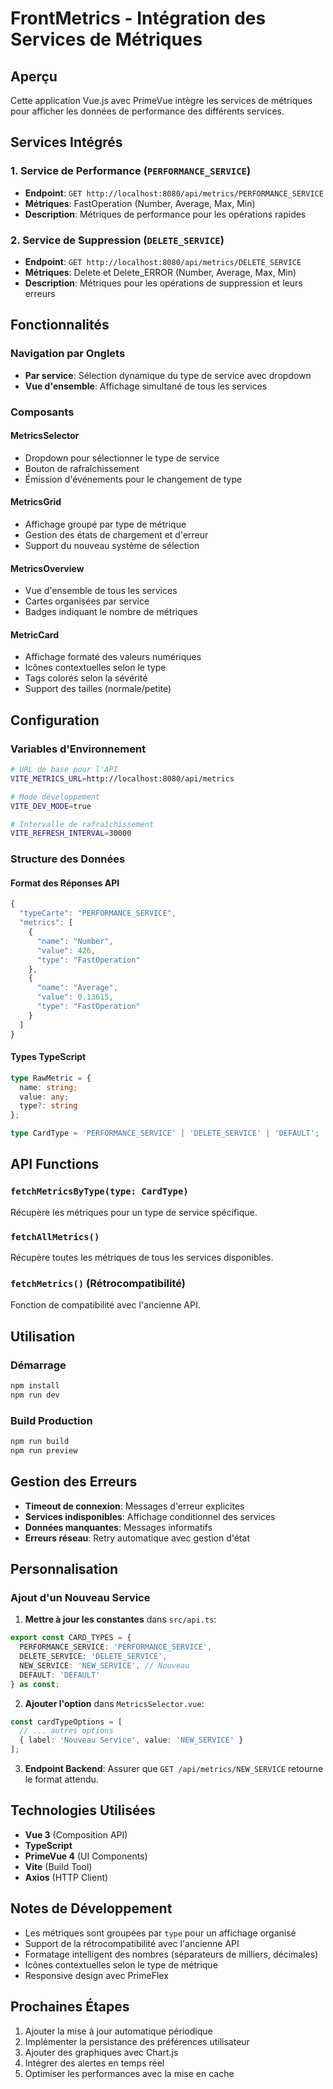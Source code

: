 # FrontMetrics - Intégration des Services de Métriques

## Aperçu

Cette application Vue.js avec PrimeVue intègre les services de métriques pour afficher les données de performance des différents services.

## Services Intégrés

### 1. Service de Performance (`PERFORMANCE_SERVICE`)
- **Endpoint**: `GET http://localhost:8080/api/metrics/PERFORMANCE_SERVICE`
- **Métriques**: FastOperation (Number, Average, Max, Min)
- **Description**: Métriques de performance pour les opérations rapides

### 2. Service de Suppression (`DELETE_SERVICE`)
- **Endpoint**: `GET http://localhost:8080/api/metrics/DELETE_SERVICE`
- **Métriques**: Delete et Delete_ERROR (Number, Average, Max, Min)
- **Description**: Métriques pour les opérations de suppression et leurs erreurs

## Fonctionnalités

### Navigation par Onglets
- **Par service**: Sélection dynamique du type de service avec dropdown
- **Vue d'ensemble**: Affichage simultané de tous les services

### Composants

#### MetricsSelector
- Dropdown pour sélectionner le type de service
- Bouton de rafraîchissement
- Émission d'événements pour le changement de type

#### MetricsGrid
- Affichage groupé par type de métrique
- Gestion des états de chargement et d'erreur
- Support du nouveau système de sélection

#### MetricsOverview
- Vue d'ensemble de tous les services
- Cartes organisées par service
- Badges indiquant le nombre de métriques

#### MetricCard
- Affichage formaté des valeurs numériques
- Icônes contextuelles selon le type
- Tags colorés selon la sévérité
- Support des tailles (normale/petite)

## Configuration

### Variables d'Environnement
```bash
# URL de base pour l'API
VITE_METRICS_URL=http://localhost:8080/api/metrics

# Mode développement
VITE_DEV_MODE=true

# Intervalle de rafraîchissement
VITE_REFRESH_INTERVAL=30000
```

### Structure des Données

#### Format des Réponses API
```typescript
{
  "typeCarte": "PERFORMANCE_SERVICE",
  "metrics": [
    {
      "name": "Number",
      "value": 426,
      "type": "FastOperation"
    },
    {
      "name": "Average", 
      "value": 0.13615,
      "type": "FastOperation"
    }
  ]
}
```

#### Types TypeScript
```typescript
type RawMetric = { 
  name: string; 
  value: any; 
  type?: string 
};

type CardType = 'PERFORMANCE_SERVICE' | 'DELETE_SERVICE' | 'DEFAULT';
```

## API Functions

### `fetchMetricsByType(type: CardType)`
Récupère les métriques pour un type de service spécifique.

### `fetchAllMetrics()`
Récupère toutes les métriques de tous les services disponibles.

### `fetchMetrics()` (Rétrocompatibilité)
Fonction de compatibilité avec l'ancienne API.

## Utilisation

### Démarrage
```bash
npm install
npm run dev
```

### Build Production
```bash
npm run build
npm run preview
```

## Gestion des Erreurs

- **Timeout de connexion**: Messages d'erreur explicites
- **Services indisponibles**: Affichage conditionnel des services
- **Données manquantes**: Messages informatifs
- **Erreurs réseau**: Retry automatique avec gestion d'état

## Personnalisation

### Ajout d'un Nouveau Service

1. **Mettre à jour les constantes** dans `src/api.ts`:
```typescript
export const CARD_TYPES = {
  PERFORMANCE_SERVICE: 'PERFORMANCE_SERVICE',
  DELETE_SERVICE: 'DELETE_SERVICE',
  NEW_SERVICE: 'NEW_SERVICE', // Nouveau
  DEFAULT: 'DEFAULT'
} as const;
```

2. **Ajouter l'option** dans `MetricsSelector.vue`:
```typescript
const cardTypeOptions = [
  // ... autres options
  { label: 'Nouveau Service', value: 'NEW_SERVICE' }
];
```

3. **Endpoint Backend**: Assurer que `GET /api/metrics/NEW_SERVICE` retourne le format attendu.

## Technologies Utilisées

- **Vue 3** (Composition API)
- **TypeScript** 
- **PrimeVue 4** (UI Components)
- **Vite** (Build Tool)
- **Axios** (HTTP Client)

## Notes de Développement

- Les métriques sont groupées par `type` pour un affichage organisé
- Support de la rétrocompatibilité avec l'ancienne API
- Formatage intelligent des nombres (séparateurs de milliers, décimales)
- Icônes contextuelles selon le type de métrique
- Responsive design avec PrimeFlex

## Prochaines Étapes

1. Ajouter la mise à jour automatique périodique
2. Implémenter la persistance des préférences utilisateur
3. Ajouter des graphiques avec Chart.js
4. Intégrer des alertes en temps réel
5. Optimiser les performances avec la mise en cache
